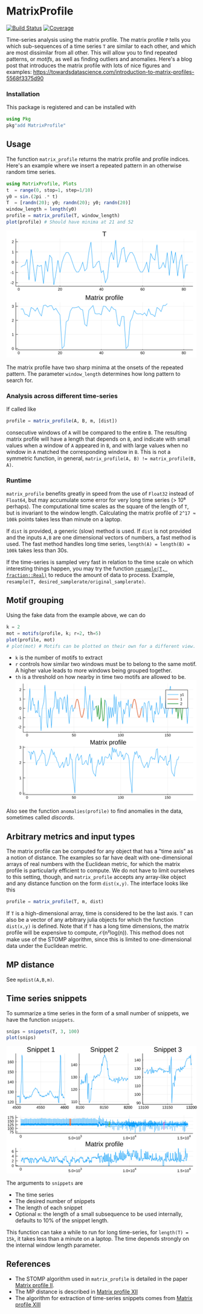 # MatrixProfile

[![Build Status](https://github.com/baggepinnen/MatrixProfile.jl/workflows/CI/badge.svg)](https://github.com/baggepinnen/MatrixProfile.jl/actions)
[![Coverage](https://codecov.io/gh/baggepinnen/MatrixProfile.jl/branch/master/graph/badge.svg)](https://codecov.io/gh/baggepinnen/MatrixProfile.jl)

Time-series analysis using the matrix profile. The matrix profile `P` tells you which sub-sequences of a time series `T` are similar to each other, and which are most dissimilar from all other. This will allow you to find repeated patterns, or *motifs*, as well as finding outliers and anomalies. Here's a blog post that introduces the matrix profile with lots of nice figures and examples: https://towardsdatascience.com/introduction-to-matrix-profiles-5568f3375d90


### Installation
This package is registered and can be installed with
```julia
using Pkg
pkg"add MatrixProfile"
```

## Usage
The function `matrix_profile` returns the matrix profile and profile indices. Here's an example where we insert a repeated pattern in an otherwise random time series.
```julia
using MatrixProfile, Plots
t  = range(0, stop=1, step=1/10)
y0 = sin.(2pi .* t)
T  = [randn(20); y0; randn(20); y0; randn(20)]
window_length = length(y0)
profile = matrix_profile(T, window_length)
plot(profile) # Should have minima at 21 and 52
```
![matrix_profile](figures/mp.svg)

The matrix profile have two sharp minima at the onsets of the repeated pattern. The parameter `window_length` determines how long pattern to search for.

### Analysis across different time-series
If called like
```julia
profile = matrix_profile(A, B, m, [dist])
```
consecutive windows of `A` will be compared to the entire `B`. The resulting matrix profile will have a length that depends on `B`, and indicate with small values when a window of `A` appeared in `B`, and with large values when no window in `A` matched the corresponding window in `B`. This is not a symmetric function, in general, `matrix_profile(A, B) != matrix_profile(B, A)`.

### Runtime
`matrix_profile` benefits greatly in speed from the use of `Float32` instead of `Float64`, but may accumulate some error for very long time series (> 10⁶ perhaps). The computational time scales as the square of the length of `T`, but is invariant to the window length. Calculating the matrix profile of `2^17 ≈ 100k` points takes less than minute on a laptop.

If `dist` is provided, a generic (slow) method is used. If `dist` is not provided and the inputs `A,B` are one dimensional vectors of numbers, a fast method is used. The fast method handles long time series, `length(A) = length(B) = 100k` takes less than 30s.

If the time-series is sampled very fast in relation to the time scale on which interesting things happen, you may try the function [`resample(T, fraction::Real)`](https://juliadsp.github.io/DSP.jl/stable/filters/#DSP.Filters.resample) to reduce the amount of data to process. Example, `resample(T, desired_samplerate/original_samplerate)`.

## Motif grouping
Using the fake data from the example above, we can do
```julia
k = 2
mot = motifs(profile, k; r=2, th=5)
plot(profile, mot)
# plot(mot) # Motifs can be plotted on their own for a different view.
```
- `k` is the number of motifs to extract
- `r` controls how similar two windows must be to belong to the same motif. A higher value leads to more windows being grouped together.
- `th` is a threshold on how nearby in time two motifs are allowed to be.
![motif_plot](figures/motifs.svg)

Also see the function `anomalies(profile)` to find anomalies in the data, sometimes called *discords*.


## Arbitrary metrics and input types
The matrix profile can be computed for any object that has a "time axis" as a notion of distance. The examples so far have dealt with one-dimensional arrays of real numbers with the Euclidean metric, for which the matrix profile is particularly efficient to compute. We do not have to limit ourselves to this setting, though, and `matrix_profile` accepts any array-like object and any distance function on the form `dist(x,y)`. The interface looks like this
```julia
profile = matrix_profile(T, m, dist)
```
If `T` is a high-dimensional array, time is considered to be the last axis. `T` can also be a vector of any arbitrary julia objects for which the function `dist(x,y)` is defined. Note that if `T` has a long time dimensions, the matrix profile will be expensive to compute, 𝒪(n²log(n)). This method does not make use of the STOMP algorithm, since this is limited to one-dimensional data under the Euclidean metric.

## MP distance
See `mpdist(A,B,m)`.


## Time series snippets
To summarize a time series in the form of a small number of snippets, we have the function `snippets`.
```julia
snips = snippets(T, 3, 100)
plot(snips)
```
![snippets](figures/snippets.svg)

The arguments to `snippets` are
- The time series
- The desired number of snippets
- The length of each snippet
- Optional `m`: the length of a small subsequence to be used internally, defaults to 10% of the snippet length.

This function can take a while to run for long time-series, for `length(T) = 15k`, it takes less than a minute on a laptop. The time depends strongly on the internal window length parameter.


## References
- The STOMP algorithm used in `matrix_profile` is detailed in the paper [Matrix profile II](https://www.cs.ucr.edu/~eamonn/STOMP_GPU_final_submission_camera_ready.pdf).
- The MP distance is described in [Matrix profile XII](https://www.cs.ucr.edu/~eamonn/MPdist_Expanded.pdf)
- The algorithm for extraction of time-series snippets comes from [Matrix profile XIII](https://www.cs.ucr.edu/~eamonn/Time_Series_Snippets_10pages.pdf)
